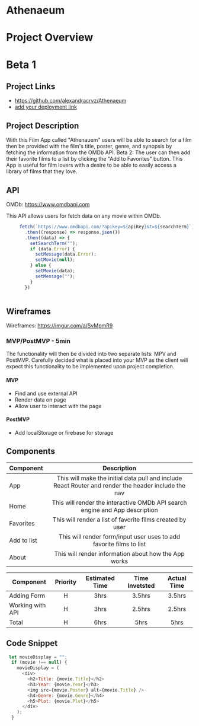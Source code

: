 # Athenaeum
 # Project Overview
 # Beta 1

 ## Project Links

 - https://github.com/alexandracrvz/Athenaeum
 - [add your deployment link]()

 ## Project Description

 With this Film App called "Athenauem" users will be able to search for a film then be provided with the film's title, poster, genre, and synopsis by fetching the information from the OMDb API. 
Beta 2: The user can then add their favorite films to a list by clicking the "Add to Favorites" button. This App is useful for film lovers with a desire to be able to easily access a library of films that they love.

 ## API

 OMDb: https://www.omdbapi.com

 This API allows users for fetch data on any movie within OMDb.

```js
     fetch(`https://www.omdbapi.com/?apikey=${apiKey}&t=${searchTerm}`)
       .then((response) => response.json())
       .then((data) => {
         setSearchTerm("");
         if (data.Error) {
           setMessage(data.Error);
           setMovie(null);
         } else {
           setMovie(data);
           setMessage("");
         }
       })
       
```
      
   


 ## Wireframes

 Wireframes: https://imgur.com/a/SvMpmR9


 ### MVP/PostMVP - 5min

 The functionality will then be divided into two separate lists: MPV and PostMVP.  Carefully decided what is placed into your MVP as the client will expect this functionality to be implemented upon project completion.  

 #### MVP
 - Find and use external API
 - Render data on page 
 - Allow user to interact with the page

 #### PostMVP

 - Add localStorage or firebase for storage

 ## Components

 | Component | Description | 
 | --- | :---: |  
 | App | This will make the initial data pull and include React Router and render the header include the nav|
 | Home | This will render the interactive OMDb API search engine and App description |
 | Favorites | This will render a list of favorite films created by user |
 | Add to list | This will render form/input user uses to add favorite films to list |
 | About | This will render information about how the App works |


 | Component | Priority | Estimated Time | Time Invetsted | Actual Time |
 | --- | :---: |  :---: | :---: | :---: |
 | Adding Form | H | 3hrs| 3.5hrs | 3.5hrs |
 | Working with API | H | 3hrs| 2.5hrs | 2.5hrs |
 | Total | H | 6hrs| 5hrs | 5hrs | 

 ## Code Snippet

 ```js
  let movieDisplay = "";
   if (movie !== null) {
     movieDisplay = (
       <div>
         <h2>Title: {movie.Title}</h2>
         <h3>Year: {movie.Year}</h3>
         <img src={movie.Poster} alt={movie.Title} />
         <h4>Genre: {movie.Genre}</h4>
         <h5>Plot: {movie.Plot}</h5>
       </div>
     );
   }
```
